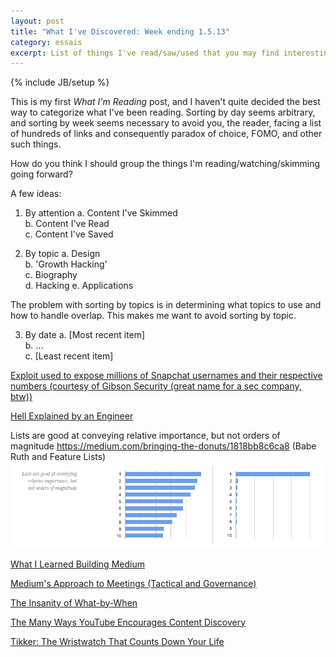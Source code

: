```yaml
---
layout: post
title: "What I've Discovered: Week ending 1.5.13"
category: essais
excerpt: List of things I've read/saw/used that you may find interesting    
---
```

{% include JB/setup %}

This is my first _What I'm Reading_ post, and I haven't quite decided the best way to categorize what I've been reading. Sorting by day seems arbitrary, and sorting by week seems necessary to avoid you, the reader, facing a list of hundreds of links and consequently paradox of choice, FOMO, and other such things.  

How do you think I should group the things I'm reading/watching/skimming going forward? 

A few ideas:
1. By attention
a. Content I've Skimmed  
b. Content I've Read  
c. Content I've Saved  

2. By topic
a. Design  
b. 'Growth Hacking'  
c. Biography  
d. Hacking 
e. Applications   
  
The problem with sorting by topics is in determining what topics to use and how to handle overlap. This makes me want to avoid sorting by topic.  

3. By date 
a. [Most recent item]  
b. ...  
c. [Least recent item]  

[Exploit used to expose millions of Snapchat usernames and their respective numbers (courtesy of Gibson Security (great name for a sec company, btw))](http://gibsonsec.org/snapchat/fulldisclosure/#actually-registering-bqregister)  

[Hell Explained by an Engineer](http://themetapicture.com/hell-explained-by-an-engineer-cant-say-i-didnt-expect-that/)  

Lists are good at conveying relative importance, but not orders of magnitude  https://medium.com/bringing-the-donuts/1818bb8c6ca8  (Babe Ruth and Feature Lists)
![List Importance](/assets/images/list-importance.png)  

[What I Learned Building Medium](https://medium.com/what-i-learned-building/4191574378)  

[Medium's Approach to Meetings (Tactical and Governance)](https://medium.com/about-holacracy/93446941a52a)  

[The Insanity of What-by-When](https://medium.com/about-holacracy/36e599a8b6c5)

[The Many Ways YouTube Encourages Content Discovery](http://www.sachinrekhi.com/blog/2013/08/27/the-many-ways-youtube-encourages-content-discovery)

[Tikker: The Wristwatch That Counts Down Your Life](http://www.kickstarter.com/projects/259499751/tikker-the-wrist-watch-that-counts-down-your-life) 